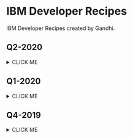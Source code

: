 # IBM Developer Recipes
IBM Developer Recipes created by Gandhi.

## Q2-2020

<details><summary>CLICK ME</summary>


### 13. DevSecOps using Aquasec Trivy

Recipe explains about ...  1. How to integrate trivy in Jenkins   2. How to integrate trivy in Tekton

https://developer.ibm.com/recipes/tutorials/devsecops-using-aquasec-trivy/

Published on May 14, 2020



### 12. Creating Private Catalog Tiles in IBM Cloud

Recipe explains about ... 1. Create Private Catalog in IBM Cloud  2. Create Tiles in Private Catalog  3. View Tiles  4. Run tiles

https://developer.ibm.com/recipes/tutorials/creating-private-catalog-tiles-in-ibm-cloud/

Published on May 8, 2020



### 11. Monitoring with Prometheus and Grafana in RedHat Openshift 4.3

Recipe explains about ... 1. How to use default Grafana dashboard 2. How to install Prometheus and Grafana Operators 3. How to install Prometheus and Grafana Operators instances, service monitors and dashboards 4. How to import and view Custom dashboards

https://developer.ibm.com/recipes/tutorials/monitoring-with-prometheus-and-grafana-in-redhat-openshift-4-3/

Published on April 15, 2020



### 10. Configuring Sysdig for Openshift Cluster Monitoring with IBM Cloud

This recipe explains about how to configure Sysdig in Openshift for cluster Monitoring. SysDig instance is installed in IBM Cloud, Sysdig Agent is deployed in Openshift. Recipe shows different graphs available in Sysdig.

https://developer.ibm.com/recipes/tutorials/configuring-sysdig-for-openshift-cluster-monitoring-with-ibm-cloud/

Published on April 15, 2020 


</details>

## Q1-2020

<details><summary>CLICK ME</summary>

### 9. Application Migration using Transformation Advisor and Tekton pipeline

Application Migration using Transformation Advisor and Tekton pipeline
View Migration Complexity in TA Push Migration artifacts to GIT Repo from TA Configure a Webhook in Tekton Modify source code in GIT View Tekton pipeline running View application deployed in OC Access the application in browse

https://developer.ibm.com/recipes/tutorials/application-migration-using-transformation-advisor-and-tekton-pipeline/

Published on March 5, 2020 




### 8. Tekton Pipeline for Transformation Advisor generated Liberty App

TA generates migration artifacts to deploy an app in Kubernetes. Using Tekton Pipeline, we build docker image and deploy app in Openshift. A resource called `Task` contains steps to do the same. Lets install the pipeline and understand its resources.

https://developer.ibm.com/recipes/tutorials/tekton-pipeline-for-transformation-advisor-generated-liberty-app/

Published on March 5, 2020




### 7. IBM Cloud Pak for Applications v4.0.1 Installation on RHOCP 4.2 or 4.3

The detailed steps to install IBM Cloud Pak for applications v4.0.1 on top of RedHat Openshift Container Platform v4.2 or v4.3 cluster is described here.

https://developer.ibm.com/recipes/tutorials/ibm-cloud-pak-for-applications-v4-0-1-installation/

Published on March 5, 2020




### 6. A best Practice in Dockerizing Vue.js Application

This recipe explains a very important Best Practice in Dockerizing the Vue.js application. The same could be applicable for any Node.js applications as well.

https://developer.ibm.com/recipes/tutorials/a-best-practice-in-dockerizing-vue-js-application/

Published on March 2, 2020




### 5. Deploying Appsody app in Openshift using Tekton pipeline

The Objective of this recipe is to explain the following. Create a springboot application using Appsody Run the application locally using Appsody Create Tekton pipeline for the application from Kabanero Push the application to OCP through Tekton

https://developer.ibm.com/recipes/tutorials/deploying-appsody-app-in-openshift-using-tekton-pipeline/


Published on January 13, 2020




### 4. Cloud Pak for Applications 4.0 Installation on OCP 4.2

This recipe explains the steps to install Cloud Pak for applications v4.0 on top of OCP 4.2 version. Most of the steps mentioned below to be done from your local system. Switch to infra node, when it is explicitly mentioned.

https://developer.ibm.com/recipes/tutorials/cloud-pak-for-applications-4-0-installation-on-ocp-4-2/



Published on January 8, 2020



### 3. Deploy a Serverless Application using Knative in OpenShift 4.2 (CP4App 4.0)

In this recipe we are going deploy an knative app in OCP 4.2 containing Cloud Pak for Application 4.0 Here we are going to focus more on "Virtual Service not ready" error while deploying knative app.

https://developer.ibm.com/recipes/tutorials/deploy-a-serverless-application-using-knative-in-openshift-4-2-cp4app-4-0/


Published on January 3, 2020


</details>


## Q4-2019
<details><summary>CLICK ME</summary>

### 2. Deploying Serverless Application using Knative in OpenShift 3.11 (CP4A)

This recipe explains about the following topics. 1. Defining k-native service resource for v1 2. Deploying v1 version of the application 3. Defining k-native service resource for v2 4. Deploying v2 version of the application

https://developer.ibm.com/recipes/tutorials/deploying-serverless-application-using-knative-in-openshift-cp4a/



Published on December 12, 2019




### 1. Deploying Greetings Application in Cloud pak for Multicloud Management (CP4M)

This recipe explains about the following topics with respect to Cloud Pak for MCM 1. Defining application resources for MCM 2. Deploying MCM Application 3. Application Topology 4. Namespaces 5. Viewing created Resources 6. Resources yaml files

https://developer.ibm.com/recipes/tutorials/deploying-greetings-application-in-cloud-pak-for-multicloud-management-cp4m/



Published on November 10, 2019
</details>

